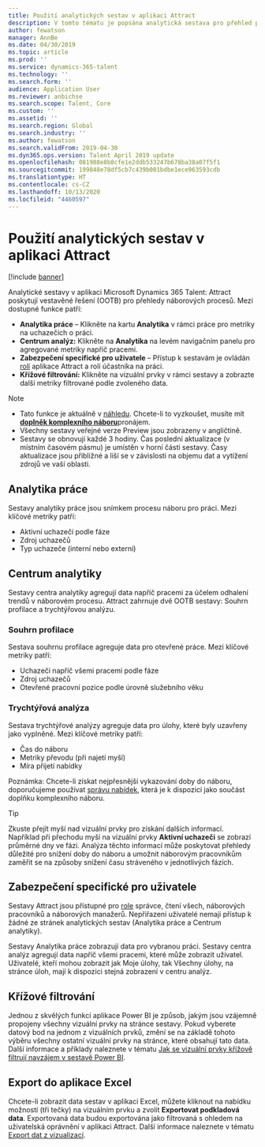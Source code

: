 ```yaml
---
title: Použití analytických sestav v aplikaci Attract
description: V tomto tématu je popsána analytická sestava pro přehled procesu náboru v aplikaci Microsoft Dynamics 365 Talent - Attract
author: fewatson
manager: AnnBe
ms.date: 04/30/2019
ms.topic: article
ms.prod: ''
ms.service: dynamics-365-talent
ms.technology: ''
ms.search.form: ''
audience: Application User
ms.reviewer: anbichse
ms.search.scope: Talent, Core
ms.custom: ''
ms.assetid: ''
ms.search.region: Global
ms.search.industry: ''
ms.author: fewatson
ms.search.validFrom: 2019-04-30
ms.dyn365.ops.version: Talent April 2019 update
ms.openlocfilehash: 081988e8b8cfe1e2ddb533247b678ba38a07f5f1
ms.sourcegitcommit: 199848e78df5cb7c439b001bdbe1ece963593cdb
ms.translationtype: HT
ms.contentlocale: cs-CZ
ms.lasthandoff: 10/13/2020
ms.locfileid: "4460597"
---
```

# <a name="use-analytic-reports-in-attract"></a>Použití analytických sestav v aplikaci Attract

[!include [banner](includes/banner.md)]

Analytické sestavy v aplikaci Microsoft Dynamics 365 Talent: Attract poskytují vestavěné řešení (OOTB) pro přehledy náborových procesů. Mezi dostupné funkce patří:

- **Analytika práce** – Klikněte na kartu **Analytika** v rámci práce pro metriky na uchazečích o práci.
- **Centrum analýz:** Klikněte na **Analytika** na levém navigačním panelu pro agregované metriky napříč pracemi.
- **Zabezpečení specifické pro uživatele** – Přístup k sestavám je ovládán [rolí](security-attract.md) aplikace Attract a rolí účastníka na práci.
- **Křížové filtrování:** Klikněte na vizuální prvky v rámci sestavy a zobrazte další metriky filtrované podle zvoleného data.

>[!NOTE] 
>- Tato funkce je aktuálně v [náhledu](access-preview-feature.md). Chcete-li to vyzkoušet, musíte mít [**doplněk komplexního náboru**](attract-comprehensive-hiring.md)pronájem.
>- Všechny sestavy veřejné verze Preview jsou zobrazeny v angličtině.
>- Sestavy se obnovují každé 3 hodiny. Čas poslední aktualizace (v místním časovém pásmu) je umístěn v horní části sestavy. Časy aktualizace jsou přibližné a liší se v závislosti na objemu dat a vytížení zdrojů ve vaší oblasti.

## <a name="job-analytics"></a>Analytika práce

Sestavy analytiky práce jsou snímkem procesu náboru pro práci.  Mezi klíčové metriky patří:

- Aktivní uchazeči podle fáze
- Zdroj uchazečů
- Typ uchazeče (interní nebo externí)

## <a name="analytics-hub"></a>Centrum analytiky

Sestavy centra analytiky agregují data napříč pracemi za účelem odhalení trendů v náborovém procesu. Attract zahrnuje dvě OOTB sestavy: Souhrn profilace a trychtýřovou analýzu.

### <a name="pipeline-summary"></a>Souhrn profilace

Sestava souhrnu profilace agreguje data pro otevřené práce. Mezi klíčové metriky patří:

- Uchazeči napříč všemi pracemi podle fáze
- Zdroj uchazečů
- Otevřené pracovní pozice podle úrovně služebního věku

### <a name="funnel-analysis"></a>Trychtýřová analýza

Sestava trychtýřové analýzy agreguje data pro úlohy, které byly uzavřeny jako vyplněné. Mezi klíčové metriky patří:

- Čas do náboru
- Metriky převodu (při najetí myší)
- Míra přijetí nabídky

Poznámka: Chcete-li získat nejpřesnější vykazování doby do náboru, doporučujeme používat [správu nabídek](offer-setup.md), která je k dispozici jako součást doplňku komplexního náboru.

>[!TIP] 
>Zkuste přejít myší nad vizuální prvky pro získání dalších informací. Například při přechodu myší na vizuální prvky **Aktivní uchazeči** se zobrazí průměrné dny ve fázi. Analýza těchto informací může poskytovat přehledy důležité pro snížení doby do náboru a umožnit náborovým pracovníkům zaměřit se na způsoby snížení času stráveného v jednotlivých fázích.

## <a name="user-specific-security"></a>Zabezpečení specifické pro uživatele

Sestavy Attract jsou přístupné pro [role](security-attract.md) správce, čtení všech, náborových pracovníků a náborových manažerů. Nepřiřazení uživatelé nemají přístup k žádné ze stránek analytických sestav (Analytika práce a Centrum analytiky).

Sestavy Analytika práce zobrazují data pro vybranou práci. Sestavy centra analýz agregují data napříč všemi pracemi, které může zobrazit uživatel. Uživatelé, kteří mohou zobrazit jak Moje úlohy, tak Všechny úlohy, na stránce úloh, mají k dispozici stejná zobrazení v centru analýz.

## <a name="cross-filter"></a>Křížové filtrování

Jednou z skvělých funkcí aplikace Power BI je způsob, jakým jsou vzájemně propojeny všechny vizuální prvky na stránce sestavy. Pokud vyberete datový bod na jednom z vizuálních prvků, změní se na základě tohoto výběru všechny ostatní vizuální prvky na stránce, které obsahují tato data. Další informace a příklady naleznete v tématu [Jak se vizuální prvky křížově filtrují navzájem v sestavě Power BI](https://docs.microsoft.com/power-bi/consumer/end-user-interactions).

## <a name="export-to-excel"></a>Export do aplikace Excel

Chcete-li zobrazit data sestav v aplikaci Excel, můžete kliknout na nabídku možností (tři tečky) na vizuálním prvku a zvolit **Exportovat podkladová data**. Exportovaná data budou exportována jako filtrovaná s ohledem na uživatelská oprávnění v aplikaci Attract. Další informace naleznete v tématu [Export dat z vizualizací](https://docs.microsoft.com/power-bi/visuals/power-bi-visualization-export-data).
